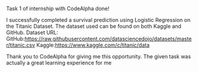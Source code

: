 Task 1 of internship with CodeAlpha done!

I successfully completed a survival prediction using Logistic Regression on the Titanic Dataset.
The dataset used can be found on both Kaggle and GitHub.
Dataset URL:
GitHub:https://raw.githubusercontent.com/datasciencedojo/datasets/master/titanic.csv
Kaggle:https://www.kaggle.com/c/titanic/data

Thank you to CodeAlpha for giving me this opportunity. The given task was actually a great learning experience for me
